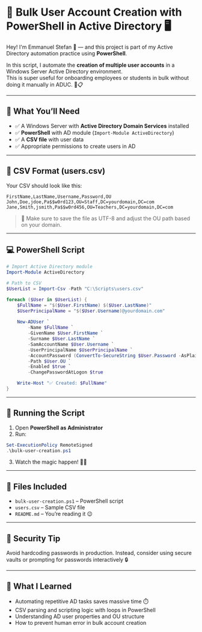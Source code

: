 # 👥 Bulk User Account Creation with PowerShell in Active Directory 🖥️

Hey! I'm Emmanuel Stefan 👋 — and this project is part of my Active Directory automation practice using **PowerShell**.  

In this script, I automate the **creation of multiple user accounts** in a Windows Server Active Directory environment.  
This is super useful for onboarding employees or students in bulk without doing it manually in ADUC. 🔄📋

---

## 🧰 What You’ll Need

- ✅ A Windows Server with **Active Directory Domain Services** installed
- ✅ **PowerShell** with AD module (`Import-Module ActiveDirectory`)
- ✅ A **CSV file** with user data
- ✅ Appropriate permissions to create users in AD

---

## 📄 CSV Format (users.csv)

Your CSV should look like this:

```csv
FirstName,LastName,Username,Password,OU
John,Doe,jdoe,Pa$$w0rd123,OU=Staff,DC=yourdomain,DC=com
Jane,Smith,jsmith,Pa$$w0rd456,OU=Teachers,DC=yourdomain,DC=com
```

> 📝 Make sure to save the file as UTF-8 and adjust the OU path based on your domain.

---

## 💻 PowerShell Script

```powershell
# Import Active Directory module
Import-Module ActiveDirectory

# Path to CSV
$UserList = Import-Csv -Path "C:\Scripts\users.csv"

foreach ($User in $UserList) {
    $FullName = "$($User.FirstName) $($User.LastName)"
    $UserPrincipalName = "$($User.Username)@yourdomain.com"
    
    New-ADUser `
        -Name $FullName `
        -GivenName $User.FirstName `
        -Surname $User.LastName `
        -SamAccountName $User.Username `
        -UserPrincipalName $UserPrincipalName `
        -AccountPassword (ConvertTo-SecureString $User.Password -AsPlainText -Force) `
        -Path $User.OU `
        -Enabled $true `
        -ChangePasswordAtLogon $true

    Write-Host "✅ Created: $FullName"
}
```

---

## 🚀 Running the Script

1. Open **PowerShell as Administrator**
2. Run:

```powershell
Set-ExecutionPolicy RemoteSigned
.\bulk-user-creation.ps1
```

3. Watch the magic happen! 🎩✨

---

## 📁 Files Included

* `bulk-user-creation.ps1` – PowerShell script
* `users.csv` – Sample CSV file
* `README.md` – You’re reading it 😉

---

## 🔐 Security Tip

Avoid hardcoding passwords in production.
Instead, consider using secure vaults or prompting for passwords interactively 🔒

---

## 🔄 What I Learned

* Automating repetitive AD tasks saves massive time ⏱️
* CSV parsing and scripting logic with loops in PowerShell
* Understanding AD user properties and OU structure
* How to prevent human error in bulk account creation

